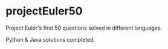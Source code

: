 # projectEuler50

Project Euler's first 50 questions solved in different languages.

Python  & Java solutions completed.
